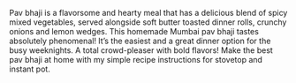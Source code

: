 Pav bhaji is a flavorsome and hearty meal that has a delicious blend of spicy mixed vegetables, served alongside soft butter toasted dinner rolls, crunchy onions and lemon wedges. This homemade Mumbai pav bhaji tastes absolutely phenomenal! It’s the easiest and a great dinner option for the busy weeknights. A total crowd-pleaser with bold flavors! Make the best pav bhaji at home with my simple recipe instructions for stovetop and instant pot.
